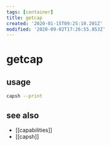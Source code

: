 ```yaml
---
tags: [container]
title: getcap
created: '2020-01-15T09:25:10.201Z'
modified: '2020-09-02T17:26:55.853Z'
---
```


# getcap

## usage
```sh
capsh --print
```

## see also
- [[capabilities]]
- [[capsh]]
